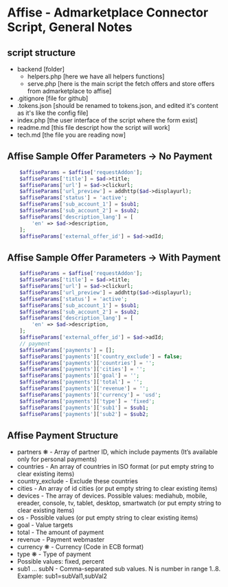 # Affise - Admarketplace Connector Script, General Notes
## script structure 
* backend [folder] 
    * helpers.php [here we have all helpers functions]
    * serve.php [here is the main script the fetch offers and store offers from admarketplace to affise]
* .gitignore [file for github]
* .tokens.json [should be renamed to tokens.json, and edited it's content as it's like the config file]
* index.php [the user interface of the script where the form exist]
* readme.md [this file descript how the script will work]
* tech.md [the file you are reading now]

## Affise Sample Offer Parameters -> No Payment
```php
    $affiseParams = $affise['requestAddon'];
    $affiseParams['title'] = $ad->title;
    $affiseParams['url'] = $ad->clickurl;
    $affiseParams['url_preview'] = addhttp($ad->displayurl);
    $affiseParams['status'] = 'active';
    $affiseParams['sub_account_1'] = $sub1;
    $affiseParams['sub_account_2'] = $sub2;
    $affiseParams['description_lang'] = [
        'en' => $ad->description,
    ];
    $affiseParams['external_offer_id'] = $ad->adId; 
```

## Affise Sample Offer Parameters -> With Payment
```php
    $affiseParams = $affise['requestAddon'];
    $affiseParams['title'] = $ad->title;
    $affiseParams['url'] = $ad->clickurl;
    $affiseParams['url_preview'] = addhttp($ad->displayurl);
    $affiseParams['status'] = 'active';
    $affiseParams['sub_account_1'] = $sub1;
    $affiseParams['sub_account_2'] = $sub2;
    $affiseParams['description_lang'] = [
        'en' => $ad->description,
    ];
    $affiseParams['external_offer_id'] = $ad->adId;
    // payment
    $affiseParams['payments'] = [];
    $affiseParams['payments']['country_exclude'] = false;
    $affiseParams['payments']['countries'] = '';
    $affiseParams['payments']['cities'] = '';
    $affiseParams['payments']['goal'] = '';
    $affiseParams['payments']['total'] = '';
    $affiseParams['payments']['revenue'] = '';
    $affiseParams['payments']['currency'] = 'usd';
    $affiseParams['payments']['type'] = 'fixed';
    $affiseParams['payments']['sub1'] = $sub1;
    $affiseParams['payments']['sub2'] = $sub2; 
```

## Affise Payment Structure
* partners ❋ - Array of partner ID, which include payments (It’s available only for personal payments)
* countries - An array of countries in ISO format (or put empty string to clear existing items)
* country_exclude - Exclude these countries
* cities - An array of id cities (or put empty string to clear existing items)
* devices - The array of devices. Possible values: mediahub, mobile, ereader, console, tv, tablet, desktop, smartwatch (or put empty string to clear existing items)
* os - Possible values (or put empty string to clear existing items)
* goal - Value targets
* total - The amount of payment
* revenue - Payment webmaster
* currency ❋ - Currency (Code in ECB format)
* type ❋ - Type of payment
* Possible values: fixed, percent
* sub1 … subN - Comma-separated sub values. N is number in range 1..8. Example: sub1=subVal1,subVal2